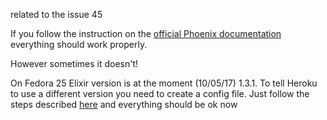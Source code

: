 related to the issue 45

If you follow the instruction on the [official Phoenix documentation](http://www.phoenixframework.org/docs/heroku) everything should work properly.

However sometimes it doesn't!

On Fedora 25 Elixir version is at the moment (10/05/17) 1.3.1. To tell Heroku to use a different version you need to create a config file. Just follow the steps described [here](https://github.com/HashNuke/heroku-buildpack-elixir#configuration) and everything should be ok now
